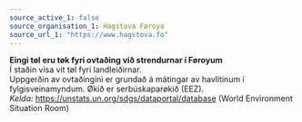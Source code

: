 ```yaml
---
source_active_1: false
source_organisation_1: Hagstova Føroya
source_url_1: "https://www.hagstova.fo"
---
```


<b>Eingi tøl eru tøk fyri ovtaðing við strendurnar í Føroyum</b>  
Í staðin vísa vit tøl fyri landleiðirnar.  
Uppgerðin av ovtaðingini er grundað á mátingar av havlitinum í fylgisveinamyndum. Økið er serbúskaparøkið (EEZ).  
*Kelda:* https://unstats.un.org/sdgs/dataportal/database (World Environment Situation Room)
